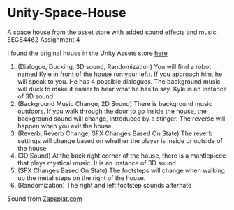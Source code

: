 # Unity-Space-House
A space house from the asset store with added sound effects and music. EECS4462 Assignment 4

I found the original house in the Unity Assets store [here](https://assetstore.unity.com/packages/3d/environments/sci-fi/sci-fi-styled-modular-pack-82913)

1. (Dialogue, Ducking, 3D sound, Randomization) You will find a robot named Kyle in front of the house (on your left). If you approach him, he will speak to you. He has 4 possible dialogues. The background music will duck to make it easier to hear what he has to say. Kyle is an instance of 3D sound.
2. (Background Music Change, 2D Sound) There is background music outdoors. If you walk through the door to go inside the house, the background sound will change, introduced by a stinger. The reverse will happen when  you exit the house. 
3. (Reverb, Reverb Change, SFX Changes Based On State) The reverb settings will change based on whether the player is inside or outside of the house
4. (3D Sound) At the back right corner of the house, there is a mantlepiece that plays mystical music. It is an instance of 3D sound.
5. (SFX Changes Based On State) The footsteps will change when walking up the metal steps on the right of the house.
6. (Randomization) The right and left footstep sounds alternate


Sound from [Zapsplat.com](Zapsplat.com)
